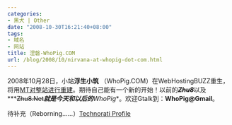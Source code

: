 ```yaml
---
categories:
- 黑犬 | Other
date: "2008-10-30T16:21:40+08:00"
tags:
- 域名
- 网站
title: 涅磐-WhoPig.COM
url: /blog/2008/10/nirvana-at-whopig-dot-com.html
---
```

2008年10月28日，小站**浮生小筑** （WhoPig.COM）在WebHostingBUZZ重生，将用[MT对整站进行重建][1]。期待自己能有一个新的开始！以前的<strike>***Zhu8***</strike>以及***<strike>Zhu8.Net</strike>***就是今天和以后的**WhoPig**。欢迎Gtalk到：**WhoPig@Gmail**。

待补充（Reborning&#8230;&#8230;）[Technorati Profile][2]

 [1]:˝https://zhu8.net/blog/2008/10/reborn-with-movable-type-4.html
 [2]: http://technorati.com/claim/kz3xq7ibs5